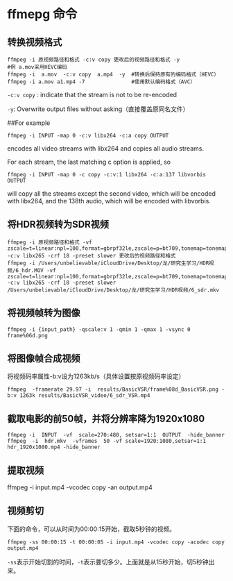 # ffmepg 命令

## 转换视频格式
```
ffmpeg -i 原视频路径和格式 -c:v copy 更改后的视频路径和格式 -y 
#例 a.mov采用HEVC编码
ffmpeg -i  a.mov  -c:v copy  a.mp4  -y  #转换后保持原有的编码格式（HEVC）
ffmpeg -i a.mov a1.mp4 -7               #使用默认编码格式（AVC）
```
`-c:v copy` : indicate that the stream is not to be re-encoded 

 `-y`: Overwrite output files without asking（直接覆盖原同名文件）
 
##For example
```
ffmpeg -i INPUT -map 0 -c:v libx264 -c:a copy OUTPUT
```
encodes all video streams with libx264 and copies all audio streams.

For each stream, the last matching c option is applied, so
```
ffmpeg -i INPUT -map 0 -c copy -c:v:1 libx264 -c:a:137 libvorbis OUTPUT
```
will copy all the streams except the second video, which will be encoded with libx264, and the 138th audio, which will be encoded with libvorbis.

## 将HDR视频转为SDR视频
```
ffmpeg -i 原视频路径和格式 -vf zscale=t=linear:npl=100,format=gbrpf32le,zscale=p=bt709,tonemap=tonemap=hable:desat=0,zscale=t=bt709:m=bt709:r=tv,format=yuv420p -c:v libx265 -crf 18 -preset slower 更改后的视频路径和格式
ffmpeg -i /Users/unbelievable/iCloudDrive/Desktop/龙/研究生学习/HDR视频/6_hdr.MOV -vf zscale=t=linear:npl=100,format=gbrpf32le,zscale=p=bt709,tonemap=tonemap=hable:desat=0,zscale=t=bt709:m=bt709:r=tv,format=yuv420p -c:v libx265 -crf 18 -preset slower /Users/unbelievable/iCloudDrive/Desktop/龙/研究生学习/HDR视频/6_sdr.mkv
```

## 将视频帧转为图像
```
ffmpeg -i {input_path} -qscale:v 1 -qmin 1 -qmax 1 -vsync 0  frame%06d.png
```

## 将图像帧合成视频  
将视频码率属性-b:v设为1263kb/s（具体设置按原视频码率设定）
```
ffmpeg  -framerate 29.97 -i  results/BasicVSR/frame%08d_BasicVSR.png -b:v 1263k results/BasicVSR_video/6_sdr_VSR.mp4
```

## 截取电影的前50帧，并将分辨率降为1920x1080
```
ffmpeg -i  INPUT  -vf  scale=270:480, setsar=1:1  OUTPUT  -hide_banner
ffmpeg  -i  hdr.mkv  -vframes  50 -vf scale=1920:1080,setsar=1:1  hdr_1920x1080.mp4 -hide_banner
```

## 提取视频
ffmpeg -i input.mp4 -vcodec copy -an output.mp4

## 视频剪切
下面的命令，可以从时间为00:00:15开始，截取5秒钟的视频。
```
ffmpeg -ss 00:00:15 -t 00:00:05 -i input.mp4 -vcodec copy -acodec copy output.mp4
```
`-ss`表示开始切割的时间，`-t`表示要切多少。上面就是从15秒开始，切5秒钟出来。

